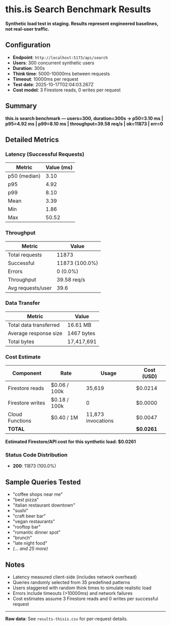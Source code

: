 # this.is Search Benchmark Results

**Synthetic load test in staging. Results represent engineered baselines, not real-user traffic.**

## Configuration

- **Endpoint**: `http://localhost:5173/api/search`
- **Users**: 300 concurrent synthetic users
- **Duration**: 300s
- **Think time**: 5000-10000ms between requests
- **Timeout**: 10000ms per request
- **Test date**: 2025-10-17T02:04:03.267Z
- **Cost model**: 3 Firestore reads, 0 writes per request

## Summary

**this.is search benchmark — users=300, duration=300s → p50=3.10 ms | p95=4.92 ms | p99=8.10 ms | throughput=39.58 req/s | ok=11873 | err=0**

## Detailed Metrics

### Latency (Successful Requests)

| Metric | Value (ms) |
|--------|------------|
| p50 (median) | 3.10 |
| p95 | 4.92 |
| p99 | 8.10 |
| Mean | 3.39 |
| Min | 1.86 |
| Max | 50.52 |

### Throughput

| Metric | Value |
|--------|-------|
| Total requests | 11873 |
| Successful | 11873 (100.0%) |
| Errors | 0 (0.0%) |
| Throughput | 39.58 req/s |
| Avg requests/user | 39.6 |

### Data Transfer

| Metric | Value |
|--------|-------|
| Total data transferred | 16.61 MB |
| Average response size | 1467 bytes |
| Total bytes | 17,417,691 |

### Cost Estimate

| Component | Rate | Usage | Cost (USD) |
|-----------|------|-------|------------|
| Firestore reads | $0.06 / 100k | 35,619 | $0.0214 |
| Firestore writes | $0.18 / 100k | 0 | $0.0000 |
| Cloud Functions | $0.40 / 1M | 11,873 invocations | $0.0047 |
| **TOTAL** | | | **$0.0261** |

**Estimated Firestore/API cost for this synthetic load: $0.0261**

### Status Code Distribution

- **200**: 11873 (100.0%)

## Sample Queries Tested

- "coffee shops near me"
- "best pizza"
- "italian restaurant downtown"
- "sushi"
- "craft beer bar"
- "vegan restaurants"
- "rooftop bar"
- "romantic dinner spot"
- "brunch"
- "late night food"
- _(... and 25 more)_

## Notes

- Latency measured client-side (includes network overhead)
- Queries randomly selected from 35 predefined patterns
- Users staggered with random think times to simulate realistic load
- Errors include timeouts (>10000ms) and network failures
- Cost estimates assume 3 Firestore reads and 0 writes per successful request

---

**Raw data**: See `results-thisis.csv` for per-request details.
